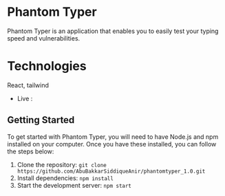# Phantom Typer

Phantom Typer is an application that enables you to easily test your typing speed and vulnerabilities.

# Technologies

React, tailwind

 - Live :

## Getting Started

To get started with Phantom Typer, you will need to have Node.js and npm installed on your computer. Once you have these installed, you can follow the steps below:

1. Clone the repository: `git clone https://github.com/AbuBakkarSiddiqueAnir/phantomtyper_1.0.git`
2. Install dependencies: `npm install`
3. Start the development server: `npm start`




